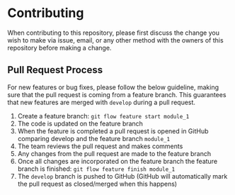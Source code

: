 # Contributing

When contributing to this repository, please first discuss the change you wish to make via issue,
email, or any other method with the owners of this repository before making a change. 

## Pull Request Process

For new features or bug fixes, please follow the below guideline, making sure that the pull request is coming from a feature branch. This guarantees that new features are merged with `develop` during a pull request. 

1. Create a feature branch: `git flow feature start module_1`
2. The code is updated on the feature branch
3. When the feature is completed a pull request is opened in GitHub comparing develop and the feature branch `module_1`
4. The team reviews the pull request and makes comments
5. Any changes from the pull request are made to the feature branch
6. Once all changes are incorporated on the feature branch the feature branch is finished: `git flow feature finish module_1`
7. The `develop` branch is pushed to GitHub (GitHub will automatically mark the pull request as closed/merged when this happens)
